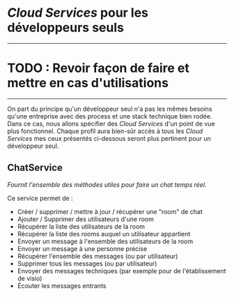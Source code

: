 # _Cloud Services_ pour les développeurs seuls

---

# **TODO : Revoir façon de faire et mettre en cas d'utilisations** 

---

On part du principe qu'un développeur seul n'a pas les mêmes besoins qu'une entreprise avec des process et une stack technique bien rodée. Dans ce cas, nous allons spécifier des _Cloud Services_ d'un point de vue plus fonctionnel. Chaque profil aura bien-sûr accès à tous les _Cloud Services_ mes ceux présentés ci-dessous seront plus pertinent pour un développeur seul.

## ChatService
_Fournit l'ensemble des méthodes utiles pour faire un chat temps réel._

Ce service permet de :
- Créer / supprimer / mettre à jour / récupérer une "room" de chat
- Ajouter / Supprimer des utilisateurs d'une room
- Récupérer la liste des utilisateurs de la room
- Récupérer la liste des rooms auquel un utilisateur appartient
- Envoyer un message à l'ensemble des utilisateurs de la room
- Envoyer un message à une personne précise
- Récupérer l'ensemble des messages (ou par utilisateur)
- Supprimer tous les messages (ou par utilisateur)
- Envoyer des messages techniques (par exemple pour de l'établissement de visio)
- Écouter les messages entrants